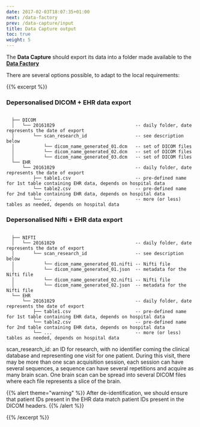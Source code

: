 ```yaml
---
date: 2017-02-03T18:07:35+01:00
next: /data-factory
prev: /data-capture/input
title: Data Capture output
toc: true
weight: 5
---
```


The __Data Capture__ should export its data into a folder made available to the [__Data Factory__](../data-factory)

There are several options possible, to adapt to the local requirements:

{{% excerpt %}}

### Depersonalised DICOM + EHR data export

```

  ├── DICOM
  │   └── 20161029                              -- daily folder, date represents the date of export
  │       └── scan_research_id                  -- see description below
  │           └── dicom_name_generated_01.dcm   -- set of DICOM files
  │           └── dicom_name_generated_02.dcm   -- set of DICOM files
  │           └── dicom_name_generated_03.dcm   -- set of DICOM files
  └── EHR
      └── 20161029                              -- daily folder, date represents the date of export
          ├── table1.csv                        -- pre-defined name for 1st table containing EHR data, depends on hospital data
          └── table2.csv                        -- pre-defined name for 2nd table containing EHR data, depends on hospital data
          └── ...                               -- more (or less) tables as needed, depends on hospital data

```

### Depersonalised Nifti + EHR data export

```

  ├── NIFTI
  │   └── 20161029                              -- daily folder, date represents the date of export
  │       └── scan_research_id                  -- see description below
  │           └── dicom_name_generated_01.nifti -- Nifti file
  │           └── dicom_name_generated_01.json  -- metadata for the Nifti file
  │           └── dicom_name_generated_02.nifti -- Nifti file
  │           └── dicom_name_generated_02.json  -- metadata for the Nifti file
  └── EHR
      └── 20161029                              -- daily folder, date represents the date of export
          ├── table1.csv                        -- pre-defined name for 1st table containing EHR data, depends on hospital data
          └── table2.csv                        -- pre-defined name for 2nd table containing EHR data, depends on hospital data
          └── ...                               -- more (or less) tables as needed, depends on hospital data

```

scan_research_id: an ID for research, with no identifier coming the clinical database and representing one visit for one patient. During this visit, there may be more than one scan acquisition session, each session can have several sequences, a sequence can have several repetitions and acquire as many brain scan. One brain scan can be spread into several DICOM files where each file represents a slice of the brain.

{{% alert theme="warning" %}}
After de-identification, we should ensure that patient IDs present in the EHR data match patient IDs present in the DICOM headers.
{{% /alert %}}

{{% /excerpt %}}
